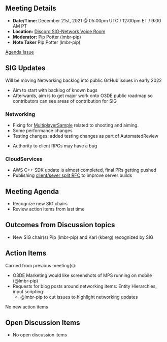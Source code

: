## Meeting Details

- **Date/Time:** December 21st, 2021 @ 05:00pm UTC / 12:00pm ET / 9:00 AM PT
- **Location:** [Discord SIG-Network Voice Room](https://discord.gg/62nq7HP5mP)
- **Moderator:** Pip Potter (lmbr-pip)
- **Note Taker** Pip Potter (lmbr-pip)

[Agenda Issue](https://github.com/o3de/sig-network/issues/31)

## SIG Updates

Will be moving Networking backlog into public GitHub issues in early 2022
- Aim to start with backlog of known bugs
- Afterwards, aim is to get major work onto O3DE public roadmap so contributors can see areas of contribution for SIG


### Networking
* Fixing for [MultiplayerSample](https://github.com/o3de/o3de-multiplayersample) related to shooting and aiming.
* Some performance changes
* Testing changes: added testing changes as part of AutomatedReview
- Authority to client RPCs may have a bug


### CloudServices
* AWS C++ SDK update is almost completed, final PRs getting pushed
* Publishing [client/sever split RFC](https://github.com/o3de/sig-network/issues/32) to improve server builds

## Meeting Agenda
* Recognize new SIG chairs
* Review action items from last time

## Outcomes from Discussion topics
* New SIG chair(s) Pip (lmbr-pip) and Karl (kberg) recognized by SIG

## Action Items
Carried from previous meeting(s):
* O3DE Marketing would like screenshots of MPS running on mobile (@lmbr-pip)
* Requests for blog posts around networking items: Entity Hierarchies, input scripting
  * @lmbr-pip to cut issues to highlight networking updates

No new action items

## Open Discussion Items

* No open discussion items